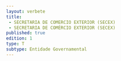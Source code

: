 ```yaml
---
layout: verbete
title:
 - SECRETARIA DE COMERCIO EXTERIOR (SECEX)
 - SECRETARIA DE COMÉRCIO EXTERIOR (SECEX)
published: true
edition: 1  
type: T
subtype: Entidade Governamental
---
```


